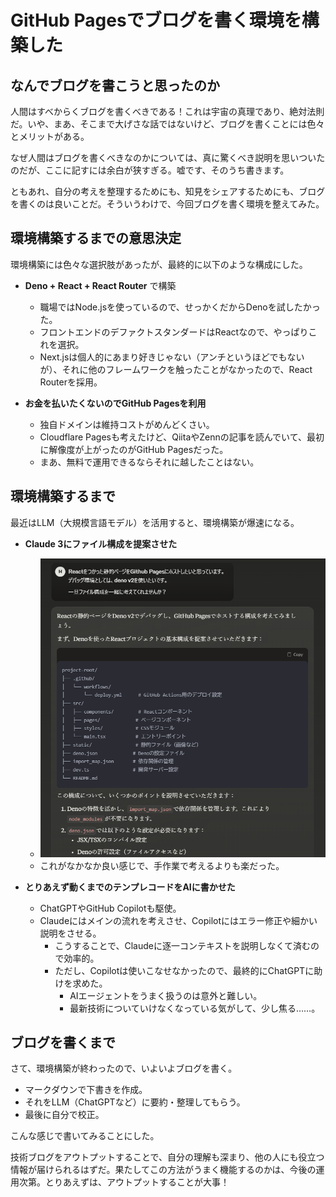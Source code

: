 # GitHub Pagesでブログを書く環境を構築した

## なんでブログを書こうと思ったのか

人間はすべからくブログを書くべきである！これは宇宙の真理であり、絶対法則だ。いや、まあ、そこまで大げさな話ではないけど、ブログを書くことには色々とメリットがある。

なぜ人間はブログを書くべきなのかについては、真に驚くべき説明を思いついたのだが、ここに記すには余白が狭すぎる。嘘です、そのうち書きます。

ともあれ、自分の考えを整理するためにも、知見をシェアするためにも、ブログを書くのは良いことだ。そういうわけで、今回ブログを書く環境を整えてみた。

## 環境構築するまでの意思決定

環境構築には色々な選択肢があったが、最終的に以下のような構成にした。

- **Deno + React + React Router** で構築
  - 職場ではNode.jsを使っているので、せっかくだからDenoを試したかった。
  - フロントエンドのデファクトスタンダードはReactなので、やっぱりこれを選択。
  - Next.jsは個人的にあまり好きじゃない（アンチというほどでもないが）、それに他のフレームワークを触ったことがなかったので、React Routerを採用。

- **お金を払いたくないのでGitHub Pagesを利用**
  - 独自ドメインは維持コストがめんどくさい。
  - Cloudflare Pagesも考えたけど、QiitaやZennの記事を読んでいて、最初に解像度が上がったのがGitHub Pagesだった。
  - まあ、無料で運用できるならそれに越したことはない。

## 環境構築するまで

最近はLLM（大規模言語モデル）を活用すると、環境構築が爆速になる。

- **Claude 3にファイル構成を提案させた**
  - ![claude3-start](claude3-start.png)
  - これがなかなか良い感じで、手作業で考えるよりも楽だった。

- **とりあえず動くまでのテンプレコードをAIに書かせた**
  - ChatGPTやGitHub Copilotも駆使。
  - Claudeにはメインの流れを考えさせ、Copilotにはエラー修正や細かい説明をさせる。
    - こうすることで、Claudeに逐一コンテキストを説明しなくて済むので効率的。
    - ただし、Copilotは使いこなせなかったので、最終的にChatGPTに助けを求めた。
      - AIエージェントをうまく扱うのは意外と難しい。
      - 最新技術についていけなくなっている気がして、少し焦る……。

## ブログを書くまで

さて、環境構築が終わったので、いよいよブログを書く。

- マークダウンで下書きを作成。
- それをLLM（ChatGPTなど）に要約・整理してもらう。
- 最後に自分で校正。

こんな感じで書いてみることにした。

技術ブログをアウトプットすることで、自分の理解も深まり、他の人にも役立つ情報が届けられるはずだ。果たしてこの方法がうまく機能するのかは、今後の運用次第。とりあえずは、アウトプットすることが大事！

